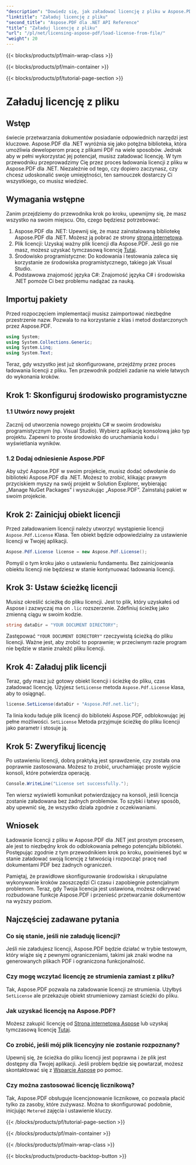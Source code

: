 ```yaml
---
"description": "Dowiedz się, jak załadować licencję z pliku w Aspose.PDF dla .NET dzięki temu kompleksowemu przewodnikowi. Zapewnij pełną funkcjonalność, ustawiając licencję poprawnie."
"linktitle": "Załaduj licencję z pliku"
"second_title": "Aspose.PDF dla .NET API Reference"
"title": "Załaduj licencję z pliku"
"url": "/pl/net/licensing-aspose-pdf/load-license-from-file/"
"weight": 20
---
```


{{< blocks/products/pf/main-wrap-class >}}

{{< blocks/products/pf/main-container >}}

{{< blocks/products/pf/tutorial-page-section >}}

# Załaduj licencję z pliku

## Wstęp

świecie przetwarzania dokumentów posiadanie odpowiednich narzędzi jest kluczowe. Aspose.PDF dla .NET wyróżnia się jako potężna biblioteka, która umożliwia deweloperom pracę z plikami PDF na wiele sposobów. Jednak aby w pełni wykorzystać jej potencjał, musisz załadować licencję. W tym przewodniku przeprowadzimy Cię przez proces ładowania licencji z pliku w Aspose.PDF dla .NET. Niezależnie od tego, czy dopiero zaczynasz, czy chcesz udoskonalić swoje umiejętności, ten samouczek dostarczy Ci wszystkiego, co musisz wiedzieć.

## Wymagania wstępne

Zanim przejdziemy do przewodnika krok po kroku, upewnijmy się, że masz wszystko na swoim miejscu. Oto, czego będziesz potrzebować:

1. Aspose.PDF dla .NET: Upewnij się, że masz zainstalowaną bibliotekę Aspose.PDF dla .NET. Możesz ją pobrać ze strony [strona internetowa](https://releases.aspose.com/pdf/net/).
2. Plik licencji: Uzyskaj ważny plik licencji dla Aspose.PDF. Jeśli go nie masz, możesz uzyskać tymczasową licencję [Tutaj](https://purchase.aspose.com/temporary-license/).
3. Środowisko programistyczne: Do kodowania i testowania zaleca się korzystanie ze środowiska programistycznego, takiego jak Visual Studio.
4. Podstawowa znajomość języka C#: Znajomość języka C# i środowiska .NET pomoże Ci bez problemu nadążać za nauką.

## Importuj pakiety

Przed rozpoczęciem implementacji musisz zaimportować niezbędne przestrzenie nazw. Pozwala to na korzystanie z klas i metod dostarczonych przez Aspose.PDF.

```csharp
using System;
using System.Collections.Generic;
using System.Linq;
using System.Text;
```

Teraz, gdy wszystko jest już skonfigurowane, przejdźmy przez proces ładowania licencji z pliku. Ten przewodnik podzieli zadanie na wiele łatwych do wykonania kroków.

## Krok 1: Skonfiguruj środowisko programistyczne

### 1.1 Utwórz nowy projekt
Zacznij od utworzenia nowego projektu C# w swoim środowisku programistycznym (np. Visual Studio). Wybierz aplikację konsolową jako typ projektu. Zapewni to proste środowisko do uruchamiania kodu i wyświetlania wyników.

### 1.2 Dodaj odniesienie Aspose.PDF
Aby użyć Aspose.PDF w swoim projekcie, musisz dodać odwołanie do biblioteki Aspose.PDF dla .NET. Możesz to zrobić, klikając prawym przyciskiem myszy na swój projekt w Solution Explorer, wybierając „Manage NuGet Packages” i wyszukując „Aspose.PDF”. Zainstaluj pakiet w swoim projekcie.

## Krok 2: Zainicjuj obiekt licencji

Przed załadowaniem licencji należy utworzyć wystąpienie licencji `Aspose.Pdf.License` Klasa. Ten obiekt będzie odpowiedzialny za ustawienie licencji w Twojej aplikacji.

```csharp
Aspose.Pdf.License license = new Aspose.Pdf.License();
```

Pomyśl o tym kroku jako o ustawieniu fundamentu. Bez zainicjowania obiektu licencji nie będziesz w stanie kontynuować ładowania licencji.

## Krok 3: Ustaw ścieżkę licencji

Musisz określić ścieżkę do pliku licencji. Jest to plik, który uzyskałeś od Aspose i zazwyczaj ma on `.lic` rozszerzenie. Zdefiniuj ścieżkę jako zmienną ciągu w swoim kodzie.

```csharp
string dataDir = "YOUR DOCUMENT DIRECTORY";
```

Zastępować `"YOUR DOCUMENT DIRECTORY"` rzeczywistą ścieżką do pliku licencji. Ważne jest, aby zrobić to poprawnie; w przeciwnym razie program nie będzie w stanie znaleźć pliku licencji.

## Krok 4: Załaduj plik licencji

Teraz, gdy masz już gotowy obiekt licencji i ścieżkę do pliku, czas załadować licencję. Użyjesz `SetLicense` metoda `Aspose.Pdf.License` klasa, aby to osiągnąć.

```csharp
license.SetLicense(dataDir + "Aspose.Pdf.net.lic");
```

Ta linia kodu ładuje plik licencji do biblioteki Aspose.PDF, odblokowując jej pełne możliwości. `SetLicense` Metoda przyjmuje ścieżkę do pliku licencji jako parametr i stosuje ją.

## Krok 5: Zweryfikuj licencję

Po ustawieniu licencji, dobrą praktyką jest sprawdzenie, czy została ona poprawnie zastosowana. Możesz to zrobić, uruchamiając proste wyjście konsoli, które potwierdza operację.

```csharp
Console.WriteLine("License set successfully.");
```

Ten wiersz wyświetli komunikat potwierdzający na konsoli, jeśli licencja zostanie załadowana bez żadnych problemów. To szybki i łatwy sposób, aby upewnić się, że wszystko działa zgodnie z oczekiwaniami.

## Wniosek

Ładowanie licencji z pliku w Aspose.PDF dla .NET jest prostym procesem, ale jest to niezbędny krok do odblokowania pełnego potencjału biblioteki. Postępując zgodnie z tym przewodnikiem krok po kroku, powinieneś być w stanie załadować swoją licencję z łatwością i rozpocząć pracę nad dokumentami PDF bez żadnych ograniczeń.

Pamiętaj, że prawidłowe skonfigurowanie środowiska i skrupulatne wykonywanie kroków zaoszczędzi Ci czasu i zapobiegnie potencjalnym problemom. Teraz, gdy Twoja licencja jest ustawiona, możesz odkrywać rozbudowane funkcje Aspose.PDF i przenieść przetwarzanie dokumentów na wyższy poziom.

## Najczęściej zadawane pytania

### Co się stanie, jeśli nie załaduję licencji?  
Jeśli nie załadujesz licencji, Aspose.PDF będzie działać w trybie testowym, który wiąże się z pewnymi ograniczeniami, takimi jak znaki wodne na generowanych plikach PDF i ograniczona funkcjonalność.

### Czy mogę wczytać licencję ze strumienia zamiast z pliku?  
Tak, Aspose.PDF pozwala na załadowanie licencji ze strumienia. Użyłbyś `SetLicense` ale przekazuje obiekt strumieniowy zamiast ścieżki do pliku.

### Jak uzyskać licencję na Aspose.PDF?  
Możesz zakupić licencję od [Strona internetowa Aspose](https://purchase.aspose.com/buy) lub uzyskaj tymczasową licencję [Tutaj](https://purchase.aspose.com/temporary-license/).

### Co zrobić, jeśli mój plik licencyjny nie zostanie rozpoznany?  
Upewnij się, że ścieżka do pliku licencji jest poprawna i że plik jest dostępny dla Twojej aplikacji. Jeśli problem będzie się powtarzał, możesz skontaktować się z [Wsparcie Aspose](https://forum.aspose.com/c/pdf/10) po pomoc.

### Czy można zastosować licencję licznikową?  
Tak, Aspose.PDF obsługuje licencjonowanie licznikowe, co pozwala płacić tylko za zasoby, które zużywasz. Można to skonfigurować podobnie, inicjując `Metered` zajęcia i ustawienie kluczy.

{{< /blocks/products/pf/tutorial-page-section >}}

{{< /blocks/products/pf/main-container >}}

{{< /blocks/products/pf/main-wrap-class >}}

{{< blocks/products/products-backtop-button >}}
